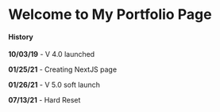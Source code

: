# Welcome to My Portfolio Page

#### History

**10/03/19** - V 4.0 launched

**01/25/21** - Creating NextJS page

**01/26/21** - V 5.0 soft launch

**07/13/21** - Hard Reset